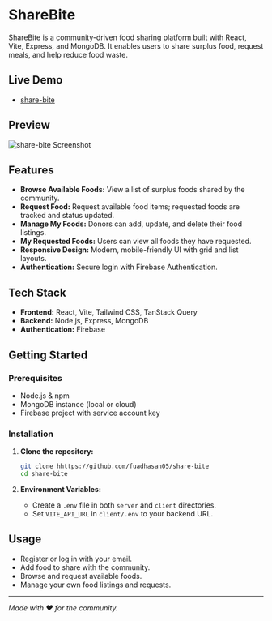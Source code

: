 # ShareBite

ShareBite is a community-driven food sharing platform built with React, Vite, Express, and MongoDB. It enables users to share surplus food, request meals, and help reduce food waste.

## Live Demo

- [share-bite](https://sharebite25.web.app/)

## Preview

![share-bite Screenshot](/public/sharebite.png)

## Features

- **Browse Available Foods:** View a list of surplus foods shared by the community.
- **Request Food:** Request available food items; requested foods are tracked and status updated.
- **Manage My Foods:** Donors can add, update, and delete their food listings.
- **My Requested Foods:** Users can view all foods they have requested.
- **Responsive Design:** Modern, mobile-friendly UI with grid and list layouts.
- **Authentication:** Secure login with Firebase Authentication.

## Tech Stack

- **Frontend:** React, Vite, Tailwind CSS, TanStack Query
- **Backend:** Node.js, Express, MongoDB
- **Authentication:** Firebase

## Getting Started

### Prerequisites

- Node.js & npm
- MongoDB instance (local or cloud)
- Firebase project with service account key

### Installation

1. **Clone the repository:**
   ```bash
   git clone hhttps://github.com/fuadhasan05/share-bite
   cd share-bite
   ```

2. **Environment Variables:**
   - Create a `.env` file in both `server` and `client` directories.
   - Set `VITE_API_URL` in `client/.env` to your backend URL.


## Usage

- Register or log in with your email.
- Add food to share with the community.
- Browse and request available foods.
- Manage your own food listings and requests.


---

*Made with ❤️ for the community.*
